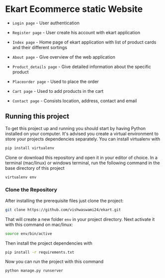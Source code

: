 # Ekart Ecommerce static Website 

- `Login page` - User authentication

- `Register page` - User create his account with ekart application

- `Index page` -  Home page of ekart application with list of product cards and their different sortings

- `About page` - Give overview of the web application

- `Product_details page` - Give detailed information about the specific product

- `Placeorder page` - Used to place the order 

- `Cart page` - Used to add products in the cart

- `Contact page` - Consists location, address, contact and email 

## Running this project

To get this project up and running you should start by having Python installed on your computer. It's advised you create a virtual environment to store your projects dependencies separately. You can install virtualenv with
```bash
pip install virtualenv
```
Clone or download this repository and open it in your editor of choice. In a terminal (mac/linux) or windows terminal, run the following command in the base directory of this project
```bash
virtualenv env
```
### **Clone the Repository**

After installing the prerequisite files just clone the project:
```bash
git clone https://github.com/vishwaswami24/ekart.git
```
That will create a new folder `env` in your project directory. Next activate it with this command on mac/linux:
```bash
source env/bin/active
```
Then install the project dependencies with
```bash
pip install -r requirements.txt
```
Now you can run the project with this command
```bash
python manage.py runserver
```


